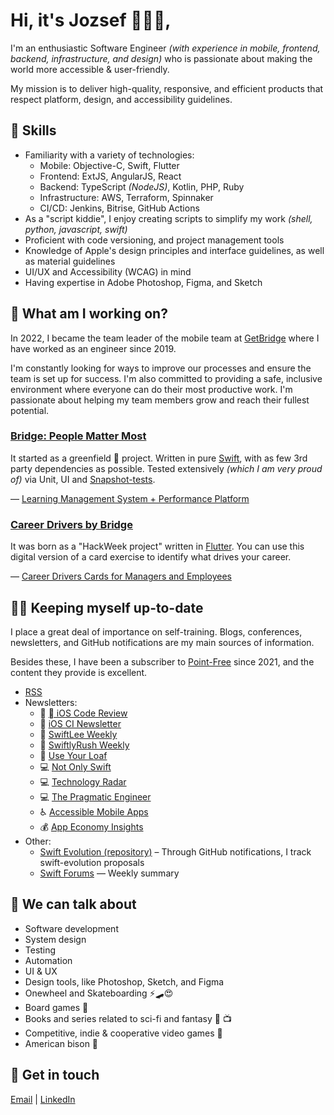 # Hi, it's Jozsef 👋👨‍💻,

I'm an enthusiastic Software Engineer _(with experience in  mobile, frontend, backend, infrastructure, and design)_ who is passionate about making the world more accessible & user-friendly.

My mission is to deliver high-quality, responsive, and efficient products that respect platform, design, and accessibility guidelines.

## :crystal_ball: Skills

- Familiarity with a variety of technologies:
  - Mobile: Objective-C, Swift, Flutter
  - Frontend: ExtJS, AngularJS, React
  - Backend: TypeScript _(NodeJS)_, Kotlin, PHP, Ruby
  - Infrastructure: AWS, Terraform, Spinnaker
  - CI/CD: Jenkins, Bitrise, GitHub Actions
- As a "script kiddie", I enjoy creating scripts to simplify my work _(shell, python, javascript, swift)_
- Proficient with code versioning, and project management tools
- Knowledge of Apple's design principles and interface guidelines, as well as material guidelines
- UI/UX and Accessibility (WCAG) in mind
- Having expertise in Adobe Photoshop, Figma, and Sketch

## 🔭 What am I working on?

In 2022, I became the team leader of the mobile team at [GetBridge](https://www.getbridge.com/) where I have worked as an engineer since 2019.

I'm constantly looking for ways to improve our processes and ensure the team is set up for success. I'm also committed to providing a safe, inclusive environment where everyone can do their most productive work. I'm passionate about helping my team members grow and reach their fullest potential.

### [Bridge: People Matter Most](https://apps.apple.com/app/id1451995049) 

It started as a greenfield 🌱 project.
Written in pure [Swift](https://swift.org/), with as few 3rd party dependencies as possible.
Tested extensively _(which I am very proud of)_ via Unit, UI and [Snapshot-tests](https://github.com/pointfreeco/swift-snapshot-testing/).

— [Learning Management System + Performance Platform](https://www.getbridge.com/)

### [Career Drivers by Bridge](https://apps.apple.com/app/id1517025199)

It was born as a "HackWeek project" written in [Flutter](https://flutter.dev/). 
You can use this digital version of a card exercise to identify what drives your career.

— [Career Drivers Cards for Managers and Employees](https://www.getbridge.com/career-drivers/)

## 🙇‍♂️ Keeping myself up-to-date

I place a great deal of importance on self-training. Blogs, conferences, newsletters, and GitHub notifications are my main sources of information.

Besides these, I have been a subscriber to [Point-Free](https://www.pointfree.co/) since 2021, and the content they provide is excellent.

- [RSS](https://gist.github.com/chosa91/529c869ad6045984d87e337c4c422f88)
- Newsletters:
  - :iphone: [ iOS Code Review](https://newsletter.ioscodereview.com/)
  - :iphone: [iOS CI Newsletter](https://www.polpiella.dev/newsletter)
  - :iphone: [SwiftLee Weekly](https://www.avanderlee.com/)
  - :iphone: [SwiftlyRush Weekly](https://swiftlyrush.curated.co/)
  - :iphone: [Use Your Loaf](https://useyourloaf.com/)
  - :computer: [Not Only Swift](https://not-only-swift.peterfriese.dev/issues/)
  - :computer: [Technology Radar](https://www.thoughtworks.com/radar)
  - :computer: [The Pragmatic Engineer](https://newsletter.pragmaticengineer.com/)
  - :wheelchair: [Accessible Mobile Apps](https://accessible-mobile-apps-weekly.ghost.io/)
  - :moneybag: [App Economy Insights](https://www.appeconomyinsights.com/)
- Other:
  - [Swift Evolution (repository)](https://github.com/apple/swift-evolution) – Through GitHub notifications, I track swift-evolution proposals
  - [Swift Forums](https://forums.swift.org/) — Weekly summary

## 💬 We can talk about

- Software development
- System design
- Testing
- Automation
- UI & UX
- Design tools, like Photoshop, Sketch, and Figma
- Onewheel and Skateboarding ⚡️🛹😍
- Board games 🎲
- Books and series related to sci-fi and fantasy :book: :tv:
- Competitive, indie & cooperative video games 👾
- American bison 🐂

## 🤙 Get in touch

[Email](mailto:chosa91+ghprofile@gmail.com) | [LinkedIn](https://www.linkedin.com/in/jozsef-csaszi/)
